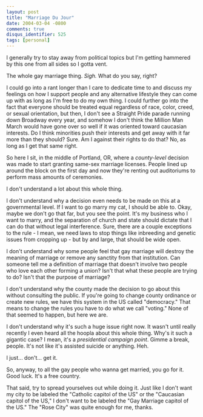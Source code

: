 ```yaml
---
layout: post
title: "Marriage Du Jour"
date: 2004-03-04 -0800
comments: true
disqus_identifier: 525
tags: [personal]
---
```

I generally try to stay away from political topics but I'm getting
hammered by this one from all sides so I gotta vent.

 The whole gay marriage thing. *Sigh.* What do you say, right?

 I could go into a rant longer than I care to dedicate time to and
discuss my feelings on how I support people and any alternative
lifestyle they can come up with as long as I'm free to do my own thing.
I could further go into the fact that everyone should be treated equal
regardless of race, color, creed, or sexual orientation, but then, I
don't see a Straight Pride parade running down Broadway every year, and
somehow I don't think the Million Man March would have gone over so well
if it was oriented toward caucasian interests. Do I think minorities
push their interests and get away with it far more than they should?
Sure. Am I against their rights to do that? No, as long as I get that
same right.

 So here I sit, in the middle of Portland, OR, where a *county-level*
decision was made to start granting same-sex marriage licenses. People
lined up around the block on the first day and now they're renting out
auditoriums to perform mass amounts of ceremonies.

 I don't understand a lot about this whole thing.

 I don't understand why a decision even needs to be made on this at a
governmental level. If I want to go marry my cat, I should be able to.
Okay, maybe we don't go that far, but you see the point. It's my
business who I want to marry, and the separation of church and state
should dictate that I can do that without legal interference. Sure,
there are a couple exceptions to the rule - I mean, we need laws to stop
things like inbreeding and genetic issues from cropping up - but by and
large, that should be wide open.

 I don't understand why some people feel that gay marriage will destroy
the meaning of marriage or remove any sanctity from that institution.
Can someone tell me a definition of marriage that doesn't involve two
people who love each other forming a union? Isn't that what these people
are trying to do? Isn't that the purpose of marriage?

 I don't understand why the county made the decision to go about this
without consulting the public. If you're going to change county
ordinance or create new rules, we have this system in the US called
"democracy." That means to change the rules you have to do what we call
"voting." None of that seemed to happen, but here we are.

 I don't understand why it's such a huge issue right now. It wasn't
until really recently I even heard all the hoopla about this whole
thing. Why's it such a gigantic case? I mean, it's a *presidential
campaign point*. Gimme a break, people. It's not like it's assisted
suicide or anything. Heh.

 I just... don't... get it.

 So, anyway, to all the gay people who wanna get married, you go for it.
Good luck. It's a free country.

 That said, try to spread yourselves out while doing it. Just like I
don't want my city to be labeled the "Catholic capitol of the US" or the
"Caucasian capitol of the US," I don't want to be labeled the "Gay
Marriage capitol of the US." The "Rose City" was quite enough for me,
thanks.
